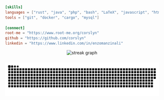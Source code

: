 ```toml
[skills]
languages = ["rust", "java", "php", "bash", "LaTeX", "javascript", "html", "css", "json", "toml"]
tools = ["git", "docker", "cargo", "mysql"]

[connect]
root-me = "https://www.root-me.org/corslyn"
github = "https://github.com/corslyn"
linkedin = "https://www.linkedin.com/in/enzomanzinali"
```
<div align="center">
  <img src="https://streak-stats.demolab.com?user=corslyn&locale=en&mode=daily&theme=dark&hide_border=false&border_radius=5&order=3" height="220" alt="streak graph"  />
</div>

###

<img src="https://raw.githubusercontent.com/corslyn/corslyn/output/snake.svg" alt="Snake animation" />

###

